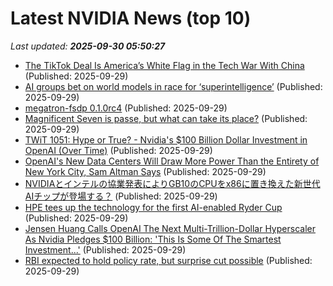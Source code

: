 # Latest NVIDIA News (top 10)
_Last updated: **2025-09-30 05:50:27**_

- [The TikTok Deal Is America’s White Flag in the Tech War With China](http://foreignpolicy.com/2025/09/29/tik-tok-deal-tech-war-china/) (Published: 2025-09-29)
- [AI groups bet on world models in race for ‘superintelligence’](https://biztoc.com/x/e3585fa964fbc790) (Published: 2025-09-29)
- [megatron-fsdp 0.1.0rc4](https://pypi.org/project/megatron-fsdp/0.1.0rc4/) (Published: 2025-09-29)
- [Magnificent Seven is passe, but what can take its place?](https://www.japantimes.co.jp/business/2025/09/29/tech/magnificent-7-ai-stocks/) (Published: 2025-09-29)
- [TWiT 1051: Hype or True? - Nvidia's $100 Billion Dollar Investment in OpenAI (Over Time)](https://twit.tv/shows/this-week-in-tech/episodes/1051) (Published: 2025-09-29)
- [OpenAI's New Data Centers Will Draw More Power Than the Entirety of New York City, Sam Altman Says](https://biztoc.com/x/14ed727e4a6c776e) (Published: 2025-09-29)
- [NVIDIAとインテルの協業発表によりGB10のCPUをx86に置き換えた新世代AIチップが登場する？](https://weekly.ascii.jp/elem/000/004/321/4321622/) (Published: 2025-09-29)
- [HPE tees up the technology for the first AI-enabled Ryder Cup](https://siliconangle.com/2025/09/28/hpe-tees-technology-first-ai-enabled-ryder-cup/) (Published: 2025-09-29)
- [Jensen Huang Calls OpenAI The Next Multi-Trillion-Dollar Hyperscaler As Nvidia Pledges $100 Billion: 'This Is Some Of The Smartest Investment...'](https://biztoc.com/x/182e488d6fbb2746) (Published: 2025-09-29)
- [RBI expected to hold policy rate, but surprise cut possible](https://biztoc.com/x/d1fc7ccdcdb08abb) (Published: 2025-09-29)
